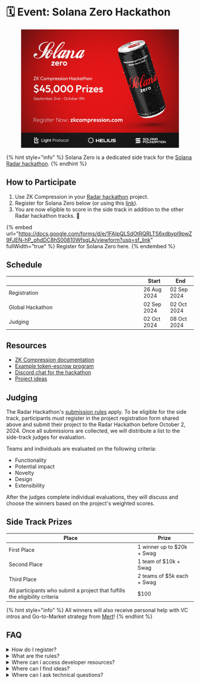 # 🗓️ Event: Solana Zero Hackathon

<figure><img src="../.gitbook/assets/solanazero-banner Large 2.jpeg" alt=""><figcaption></figcaption></figure>

{% hint style="info" %}
Solana Zero is a dedicated side track for the [Solana Radar hackathon](https://www.colosseum.org/radar).
{% endhint %}

## How to Participate

1. Use ZK Compression in your [Radar hackathon](https://www.colosseum.org/radar) project.
2. Register for Solana Zero below (or using this [link](https://docs.google.com/forms/d/e/1FAIpQLSdOtRQRLTS6xdbypl9pwZ9FJEN-hP\_phdDC8hS00810WfsgLA/viewform?usp=sf\_link)).
3. You are now eligible to score in the side track in addition to the other Radar hackathon tracks. :tada:

{% embed url="https://docs.google.com/forms/d/e/1FAIpQLSdOtRQRLTS6xdbypl9pwZ9FJEN-hP_phdDC8hS00810WfsgLA/viewform?usp=sf_link" fullWidth="true" %}
Register for Solana Zero here.
{% endembed %}

## Schedule

<table><thead><tr><th width="348"></th><th>Start</th><th>End</th></tr></thead><tbody><tr><td>Registration</td><td>26 Aug 2024</td><td>02 Sep 2024</td></tr><tr><td>Global Hackathon</td><td>02 Sep 2024</td><td>02 Oct 2024 </td></tr><tr><td>Judging</td><td>02 Oct 2024</td><td>08 Oct 2024</td></tr></tbody></table>

## Resources

* [ZK Compression documentation](https://www.zkcompression.com/)
* [Example token-escrow program](https://github.com/Lightprotocol/light-protocol/tree/main/examples/token-escrow/programs/token-escrow/src/escrow\_with\_pda)
* [Discord chat for the hackathon](https://discord.com/invite/qCv4Y7uYmh)
* [Project ideas](https://github.com/Lightprotocol/zk-compression-summer-hackathon/blob/main/ideas.md)

## Judging

The Radar Hackathon's [submission rules](https://www.colosseum.org/\_app/immutable/assets/Solana%20Radar%20Hackathon%20Official%20Rules%202024.8c044e21.pdf) apply. To be eligible for the side track, participants must register in the project registration form shared above and submit their project to the Radar Hackathon before October 2, 2024. Once all submissions are collected, we will distribute a list to the side-track judges for evaluation.

Teams and individuals are evaluated on the following criteria:

* Functionality
* Potential impact
* Novelty
* Design
* Extensibility

After the judges complete individual evaluations, they will discuss and choose the winners based on the project's weighted scores.

## Side Track Prizes

| Place                                                                        | Prize                      |
| ---------------------------------------------------------------------------- | -------------------------- |
| First Place                                                                  | 1 winner up to $20k + Swag |
| Second Place                                                                 | 1 team of $10k + Swag      |
| Third Place                                                                  | 2 teams of $5k each + Swag |
| All participants who submit a project that fulfills the eligibility criteria | $100                       |

{% hint style="info" %}
All winners will also receive personal help with VC intros and Go-to-Market strategy from [Mert](https://x.com/0xMert\_)!
{% endhint %}

## FAQ

<details>

<summary>How do I register?</summary>

1. Register for the Radar hackathon [**here**](https://arena.colosseum.org/signup)**.**
2. Let us know your hackathon (COLOSSEUM) username in the form above or via this [link](https://docs.google.com/forms/d/e/1FAIpQLSdOtRQRLTS6xdbypl9pwZ9FJEN-hP\_phdDC8hS00810WfsgLA/viewform?usp=sf\_link) before Oct 2.

</details>

<details>

<summary>What are the rules?</summary>

The [Solana Foundation Rules](https://www.colosseum.org/\_app/immutable/assets/Solana%20Radar%20Hackathon%20Official%20Rules%202024.8c044e21.pdf) apply.&#x20;

Additionally, to be eligible to score in Solana Zero, your project must:

* Use compressed tokens or compressed accounts in some capacity.
* Be registered in the side track registration form before October 2, 2024.
* Each participant can have a maximum of 1 project submission count towards scoring in the Solana Zero side track.
* Please note that the $100 participation bounty is awarded at our sole discretion, particularly as a measure to prevent Sybil attacks.

</details>

<details>

<summary>Where can i access developer resources?</summary>

* [ZK Compression documentation](../)
* [Light Protocol Monorepo](https://github.com/lightprotocol/light-protocol)
* [Example programs](https://github.com/Lightprotocol/light-protocol/tree/main/examples)
* Example clients ([web](https://github.com/Lightprotocol/example-web-client), [node](https://github.com/Lightprotocol/example-nodejs-client))
* Introductory [Blog](https://www.helius.dev/blog/solana-builders-zk-compression) posts

</details>

<details>

<summary>Where can I find ideas?</summary>

We encourage you to build things that you're excited about building.&#x20;

For inspiration, we have compiled a list of interesting ideas [here](https://github.com/Lightprotocol/zk-compression-summer-hackathon/tree/main?tab=readme-ov-file).

</details>

<details>

<summary>Where can I ask technical questions?</summary>

1. Check out the [Light](https://discord.gg/CYvjBgzRFP) and [Helius](https://discord.gg/Uzzf6a7zKr) Developer Discord servers!
2. We also host [office hours](https://calendly.com/swen-sch/30-min-chat?month=2024-09) for teams or individuals participating in the hackathon.

</details>
